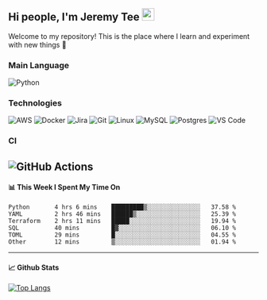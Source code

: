 ## Hi people, I'm Jeremy Tee <img src="https://media.giphy.com/media/hvRJCLFzcasrR4ia7z/giphy.gif" width="25px">

Welcome to my repository! This is the place where I learn and experiment with new things :rofl:

### Main Language
![Python](https://img.shields.io/badge/-Python-fff?&logo=python)

### Technologies

![AWS](https://img.shields.io/badge/-AWS-fff?&logo=Amazon-AWS&logoColor=232F3E)
![Docker](https://img.shields.io/badge/-Docker-fff?&logo=Docker)
![Jira](https://img.shields.io/badge/-Jira-fff?&logo=jira-software&logoColor=0052CC)
![Git](http://img.shields.io/badge/-Git-eee?style=flat-square&logo=git&logoColor=F05032)
![Linux](https://img.shields.io/badge/-Linux-fff?&logo=linux&logoColor=000)
![MySQL](https://img.shields.io/badge/mysql-fff.svg?logo=mysql&logoColor=000")
![Postgres](https://img.shields.io/badge/postgres-fff.svg?logo=postgresql&logoColor=white")
![VS Code](http://img.shields.io/badge/-VS%20Code-eee?style=flat-square&logo=visual-studio-code&logoColor=007ACC)

### CI
![GitHub Actions](https://img.shields.io/badge/githubactions-fff.svg?logo=githubactions&logoColor=white")
---

#### 📊 **This Week I Spent My Time On**
<!--START_SECTION:waka-->

```text
Python       4 hrs 6 mins    █████████▒░░░░░░░░░░░░░░░   37.58 %
YAML         2 hrs 46 mins   ██████▒░░░░░░░░░░░░░░░░░░   25.39 %
Terraform    2 hrs 11 mins   █████░░░░░░░░░░░░░░░░░░░░   19.94 %
SQL          40 mins         █▓░░░░░░░░░░░░░░░░░░░░░░░   06.10 %
TOML         29 mins         █░░░░░░░░░░░░░░░░░░░░░░░░   04.55 %
Other        12 mins         ▒░░░░░░░░░░░░░░░░░░░░░░░░   01.94 %
```

<!--END_SECTION:waka-->


---

#### 📈 **Github Stats**
[![Top Langs](https://github-readme-stats.vercel.app/api?username=jeremytee97&show_icons=true&count_private=true&hide_title=true&include_all_commits=true)](https://github.com/jeremytee97)
